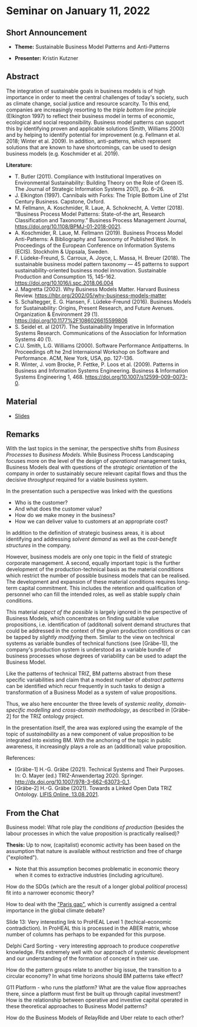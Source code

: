 # Seminar on January 11, 2022

## Short Announcement

* __Theme:__ Sustainable Business Model Patterns and Anti-Patterns

* __Presenter:__ Kristin Kutzner

## Abstract

The integration of sustainable goals in business models is of high importance
in order to meet the central challenges of today's society, such as climate
change, social justice and resource scarcity. To this end, companies are
increasingly resorting to the _triple bottom line principle_ (Elkington 1997)
to reflect their business model in terms of economic, ecological and social
responsibility. Business model patterns can support this by identifying proven
and applicable solutions (Smith, Williams 2000) and by helping to identify
potential for improvement (e.g. Fellmann et al. 2018; Winter et al. 2009). In
addition, anti-patterns, which represent solutions that are known to have
shortcomings, can be used to design business models (e.g. Koschmider et
al. 2019).

__Literature:__

- T. Butler (2011). Compliance with Institutional Imperatives on Environmental
  Sustainability: Building Theory on the Role of Green IS. The Journal of
  Strategic Information Systems 20(1), pp. 6–26.
- J. Elkington (1997). Cannibals with Forks: The Triple Bottom Line of 21st
  Century Business. Capstone, Oxford.
- M. Fellmann, A. Koschmider, R. Laue, A. Schoknecht, A. Vetter (2018).
  “Business Process Model Patterns: State-of-the art, Research Classification
  and Taxonomy.”  Business Process Management Journal,
  <https://doi.org/10.1108/BPMJ-01-2018-0021>.
- A. Koschmider, R. Laue, M. Fellmann (2019). Business Process Model
  Anti-Patterns: A Bibliography and Taxonomy of Published Work. In Proceedings
  of the European Conference on Information Systems (ECIS). Stockholm &
  Uppsala, Sweden.
- F. Lüdeke-Freund, S. Carroux, A. Joyce, L. Massa, H. Breuer (2018). The
  sustainable business model pattern taxonomy — 45 patterns to support
  sustainability-oriented business model innovation. Sustainable Production
  and Consumption 15, 145-162. <https://doi.org/10.1016/j.spc.2018.06.004>
- J. Magretta (2002). Why Business Models Matter. Harvard Business Review.
  <https://hbr.org/2002/05/why-business-models-matter>
- S. Schaltegger, E. G. Hansen, F. Lüdeke-Freund (2016). Business Models for
  Sustainability: Origins, Present Research, and Future Avenues. Organization
  & Environment 29 (1).  <https://doi.org/10.1177%2F1086026615599806>
- S. Seidel et. al (2017). The Sustainability Imperative in Information
  Systems Research. Communications of the Association for Information Systems
  40 (1).
- C.U. Smith, L.G. Williams (2000). Software Performance Antipatterns. In
  Proceedings oft he 2nd Internaional Workshop on Software and Performance.
  ACM, New York, USA, pp. 127-136.
- R. Winter, J. vom Brocke, P. Fettke, P. Loos et al. (2009). Patterns in
  Business and Information Systems Engineering. Business & Information Systems
  Engineering 1, 468. <https://doi.org/10.1007/s12599-009-0073-0>.

## Material

* [Slides](Slides.pdf)

## Remarks

With the last topics in the seminar, the perspective shifts from _Business
Processes_ to _Business Models_. While Business Process Landscaping focuses
more on the level of the design of _operational_ management tasks, Business
Models deal with questions of the _strategic orientation_ of the company in
order to sustainably secure relevant capital flows and thus the decisive
_throughput_ required for a viable business system.

In the presentation such a perspective was linked with the questions 
- Who is the customer?
- And what does the customer value?
- How do we make money in the business?
- How we can deliver value to customers at an appropriate cost?

In addition to the definition of strategic business areas, it is about
identifying and addressing _solvent demand_ as well as the _cost-benefit
structures_ in the company.

However, business models are only one topic in the field of strategic
corporate management. A second, equally important topic is the further
development of the production-technical basis as the material conditions which
restrict the number of possible business models that can be realised. The
development and expansion of these material conditions requires long-term
capital commitment. This includes the retention and qualification of personnel
who can fill the intended roles, as well as stable supply chain conditions.

This material _aspect of the possible_ is largely ignored in the perspective
of Business Models, which concentrates on finding suitable value propositions,
i.e. identification of (additonal) solvent demand structures that could be
addressed in the context of the _given_ production conditions or can be tapped
by _slightly modifying_ them. Similar to the view on technical systems as
variable bundles of technical functions (see [Gräbe-1]), the company's
production system is understood as a variable bundle of business processes
whose degrees of variability can be used to adapt the Business Model.

Like the patterns of technical TRIZ, BM patterns abstract from these specific
variabilities and claim that a modest number of _abstract patterns_ can be
identified which recur frequently in such tasks to design a transformation of
a Business Model as a system of value propositions.

Thus, we also here encounter the three levels of _systemic reality_,
_domain-specific modelling_ and _cross-domain methodology_, as described in
[Gräbe-2] for the TRIZ ontology project.

In the presentation itself, the area was explored using the example of the
topic of _sustainability_ as a new component of value proposition to be
integrated into existing BM. With the anchoring of the topic in public
awareness, it increasingly plays a role as an (additional) value proposition.

References:
- [Gräbe-1] H.-G. Gräbe (2021). Technical Systems and Their Purposes. In:
  O. Mayer (ed.) TRIZ-Anwendertag 2020. Springer.
  <http://dx.doi.org/10.1007/978-3-662-63073-0_1>.
- [Gräbe-2] H.-G. Gräbe (2021). Towards a Linked Open Data TRIZ Ontology.
  [LIFIS Online, 13.08.2021](http://dx.doi.org/10.14625/graebe_20210813).

## From the Chat

Business model: What role play the _conditions of production_ (besides the
labour processes in which the value proposition is practically realised)?

__Thesis:__ Up to now, (capitalist) economic activity has been based on the
assumption that nature is available without restriction and free of charge
("exploited").

- Note that this assumption becomes problematic in economic theory when it
  comes to extractive industries (including agriculture).

How do the SDGs (which are the result of a longer global _political_ process)
fit into a narrower economic theory?

How to deal with the
["Paris gap"](https://www.greenbiz.com/article/paris-gap-how-private-action-can-fill-void-emissions),
which is currently assigned a central importance in the global climate debate?

Slide 13: Very interesting link to ProHEAL Level 1 (techical-economic
contradiction).  In ProHEAL this is processed in the ABER matrix, whose number
of columns has perhaps to be expanded for this purpose.

Delphi Card Sorting - very interesting approach to produce _cooperative_
knowledge.  Fits extremely well with our approach of systemic development and
our understanding of the formation of concept in their use.

How do the pattern groups relate to another big issue, the transition to a
circular economy? In what time horizons should BM patterns take effect?

G11 Platform - who runs the platform? What are the value flow approaches
there, since a platform must first be built up through capital investment? How
is the relationship between operative and investive capital operated in these
theoretical approaches to Business Model patterns?

How do the Business Models of RelayRide and Uber relate to each other?

